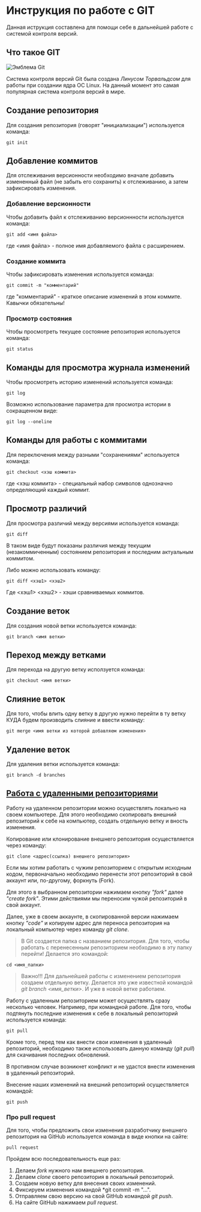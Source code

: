 # **Инструкция по работе с GIT**

Данная иструкция составлена для помощи себе в дальнейшей работе с системой контроля версий.

## Что такое GIT

![Эмблема Git](git.JPG)

Система контроля версий Git была создана *Линусом Торвальдсом* для работы при создании ядра ОС Linux. На данный момент это самая популярная система контроля версий в мире.

## Создание репозитория

Для создания репозитория (говорят "инициализации") используется команда:

    git init

## Добавление коммитов

Для отслеживания версионности необходимо вначале добавить измененный файл (не забыть его сохранить) к отслеживанию, а затем зафиксировать изменения.

### Добавление версионности

Чтобы добавить файл к отслеживанию версионнности используется команда:

    git add <имя файла>

где <имя файла> - полное имя добавляемого файла с расширением.

### Создание коммита

Чтобы зафиксировать изменения используется команда:

    git commit -m "комментарий"

где "комментарий" - краткое описание изменений в этом коммите. Кавычки обязательны!

### Просмотр состояния

Чтобы просмотреть текущее состояние репозитория используется команда:

    git status

## Команды для просмотра журнала изменений

Чтобы просмотреть историю изменений используется команда:

    git log

Возможно использование параметра для просмотра истории в сокращенном виде:

    git log --oneline

## Команды для работы с коммитами

Для переключения между разными "сохранениями" используется команда:

    git checkout <хэш коммита>

где <хэш коммита> - специальный набор символов однозначно определяющий каждый коммит.

## Просмотр различий

Для просмотра различий между версиями используется команда:

    git diff

В таком виде будут показаны различия между текущим (незакоммиченным) состоянием репозитория и последним актуальным коммитом.

Либо можно использовать команду:

    git diff <хэш1> <хэш2>

Где <хэш1> <хэш2> - хэши сравниваемых коммитов.

## Создание веток

Для создания новой ветки используется команда:

    git branch <имя ветки>

## Переход между ветками

Для перехода на другую ветку исползуется команда:

    git checkout <имя ветки>

## Слияние веток

Для того, чтобы влить одну ветку в другую нужно перейти в ту ветку КУДА будем производить слияние и ввести команду:

    git merge <имя ветки из которой добавляем изменения>

## Удаление веток

Для удаления ветки используется команда:
    
    git branch -d branches

## <u>Работа с удаленными репозиториями</u>

Работу на удаленном репозитории можно осуществлять локально на своем компьютере. Для этого необходимо скопировать внешний репозиторий к себе на компьютер, создать отдельную ветку и вность изменения.

Копирование или клонирование внешнего репозитория осуществляется через команду:

    git clone <адрес(ссылка) внешнего репозитория>

Если мы хотим работать с чужим репозиторием с открытым исходным кодом, первоначально необходимо перенести этот репозиторий в свой аккаунт или, по-другому, форкнуть (Fork).

Для этого в выбранном репозитории нажимаем кнопку *"fork"* далее *"create fork"*. Этими действиями мы переносим чужой репозиторий в свой аккаунт.

Далее, уже в своем аккаунте, в скопированной версии нажимаем кнопку *"code"* и копируем адрес для переноса репозитория на локальный компьютер через команду *git clone*.

> В Git создается папка с названием репозитория. Для того, чтобы работать с перенесенным репозиторием необходимо в эту папку перейти! Делается это командой:

    cd <имя_папки>

> Важно!!! Для дальнейшей работы с изменением репозитория создаем отдельную ветку. Делается это уже известной командой *git branch <имя_ветки>*. И уже в новой ветке работаем. 

Работу с удаленным репозиторием может осуществлять сразу несколько человек. Например, при командной работе. Для того, чтобы подтянуть последние изменения к себе в локальный репозиторий используется команда:

    git pull

Кроме того, перед тем как внести свои изменения в удаленный репозиторий, необходимо также использовать данную команду (*git pull*) для скачивания последних обновлений. 

В противном случае возникнет конфликт и не удастся внести изменения в удаленный репозиторий.

Внесение наших изменений на внешний репозиторий осуществляется командой:

    git push

### Про pull request

Для того, чтобы предложить свои изменения разработчику внешнего репозитория на GitHub используется команда в виде кнопки на сайте:

    pull request

Пройдем всю последовательность еще раз:

1. Делаем *fork* нужного нам внешнего репозитория.
2. Делаем *clone* своего репозитория в локальный репозиторий.
3. Создаем новую ветку для внесения своих изменений.
4. Фиксируем изменения командой *git commit -m "...".
5. Отправляем свою версию на свой GitHub командой *git push*.
6. На сайте GitHub нажимаем *pull request*.



